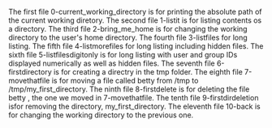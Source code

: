 The first file 0-current_working_directory is for printing the absolute path of the current working diretory.
The second file 1-listit is for listing contents os a directory.
The third file 2-bring_me_home is for changing the working directory to the user's home directory.
The fourth file 3-listfiles for long listing.
The fifth file 4-listmorefiles for long listing including hidden files.
The sixth file 5-listfilesdigitonly is for long listing with user and group IDs displayed numerically as well as hidden files.
The seventh file 6-firstdirectory is for creating a directry in the tmp folder.
The eighth file 7-movethatfile is for moving a file called betty from /tmp to /tmp/my_first_directory.
The ninth file 8-firstdelete is for deleting the file betty , the one we moved in 7-movethatfile.
The tenth file 9-firstdirdeletion isfor removing the directory, my_first_directory.
The eleventh file 10-back is for changing the working directory to the previous one.
